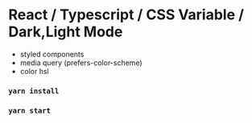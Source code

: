 # React / Typescript / CSS Variable / Dark,Light Mode

- styled components
- media query (prefers-color-scheme)
- color hsl

### `yarn install`

### `yarn start`
